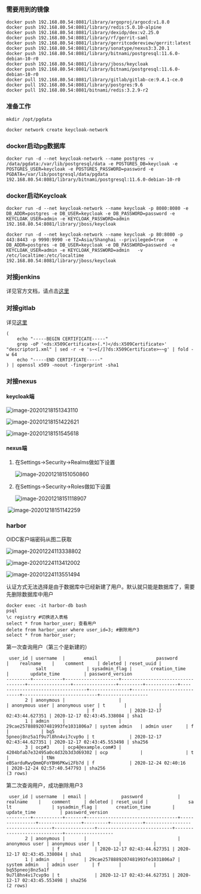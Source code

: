 

### 需要用到的镜像

```shell
docker push 192.168.80.54:8081/library/argoproj/argocd:v1.8.0
docker push 192.168.80.54:8081/library/redis:5.0.10-alpine
docker push 192.168.80.54:8081/library/dexidp/dex:v2.25.0
docker push 192.168.80.54:8081/library/rf/gerrit-saml 
docker push 192.168.80.54:8081/library/gerritcodereview/gerrit:latest
docker push 192.168.80.54:8081/library/sonatype/nexus3:3.20.1
docker push 192.168.80.54:8081/library/bitnami/postgresql:11.6.0-debian-10-r0
docker push 192.168.80.54:8081/library/jboss/keycloak
docker push 192.168.80.54:8081/library/bitnami/postgresql:11.6.0-debian-10-r0
docker pull 192.168.80.54:8081/library/gitlab/gitlab-ce:9.4.1-ce.0
docker pull 192.168.80.54:8081/library/postgres:9.6
docker pull 192.168.80.54:8081/bitnami/redis:3.2.9-r2
```

### 准备工作

```shell
mkdir /opt/pgdata
```

```shell
docker network create keycloak-network
```

### docker启动pg数据库

```shell
docker run -d --net keycloak-network --name postgres -v /data/pgdata:/var/lib/postgresql/data -e POSTGRES_DB=keycloak -e POSTGRES_USER=keycloak -e POSTGRES_PASSWORD=password -e PGDATA=/var/lib/postgresql/data/pgdata  192.168.80.54:8081/library/bitnami/postgresql:11.6.0-debian-10-r0
```

### docker启动Keycloak

```shell
docker run -d --net keycloak-network --name keycloak -p 8080:8080 -e DB_ADDR=postgres -e DB_USER=keycloak -e DB_PASSWORD=password -e KEYCLOAK_USER=admin -e KEYCLOAK_PASSWORD=admin 192.168.80.54:8081/library/jboss/keycloak
```

```shell
docker run -d --net keycloak-network --name keycloak -p 80:8080 -p 443:8443 -p 9990:9990 -e TZ=Asia/Shanghai --privileged=true   -e DB_ADDR=postgres -e DB_USER=keycloak -e DB_PASSWORD=password -e KEYCLOAK_USER=admin -e KEYCLOAK_PASSWORD=admin   -v /etc/localtime:/etc/localtime  192.168.80.54:8081/library/jboss/keycloak
```

### 对接jenkins

详见官方文档，请点击[这里](https://plugins.jenkins.io/keycloak/)

### 对接gitlab

详见[这里](https://edenmal.moe/post/2018/GitLab-Keycloak-SAML-2-0-OmniAuth-Provider/?__cf_chl_captcha_tk__=8e4294f285dd752bfc60e361d42daebf5405c098-1607397759-0-AYnddQh_TBiG911wm9YucmksaX6yIZ-35vhYHhwvMbFtPnZvJdl6mjbG1ztGi7FpCzrUJYZpzsjbjfIcitpIVnaQeiMYCqwZv55U4DuGCndOX6ey-GeLs28PcGLxnFIjRUTRCBG15NivT2pI-9eAApffPh1Ub_wj5YHKBZq97mB99eTUSAAwiravm1VAc6VIIwVu2O_BOZSz8is5fUoM0sSSm4yoeVJ4uXhlAG9f9vS7tvC6L1ADrkWrt1J6xyudMHMwld28dKjpaUdq6Wn_1aJLTNJI_G88QETskbbxze0HbmxFUJZfhIx_quci8W9tiDq9xfMl5E_MTEUA-k-sczSoiBGS0YLlA9KnuUAJHMI-jwqtuW8MeVSN9tPHo_oEqSVRhu_46ZYYxmc0YdTquz0nuqCyhkmBu9GVoqwdaDdUTHy4uf-cKuf2ytCouF0QNl8m4RZZOlDjmCni8K41N29iHMWEBZpORbxczv-JvJMqa38zXYD5JBcHmb_4OOBYpTmmFVqF4EZbmCIqzul3dn6Z3snZO5hBR4xSRF2RMarKTP5xveMMp_vmP4sBxiXyebfNeUn7R5Btq88fl3i2uPg)

```
(
    echo "-----BEGIN CERTIFICATE-----"
    grep -oP '<ds:X509Certificate>(.*)</ds:X509Certificate>' "descriptor1.xml" | sed -r -e 's~<[/]?ds:X509Certificate>~~g' | fold -w 64
    echo "-----END CERTIFICATE-----"
) | openssl x509 -noout -fingerprint -sha1
```

### 对接nexus

#### keycloak端

![image-20201218151343110](Keycloak.assets/image-20201218151343110-1608279945652.png)

![image-20201218151422621](Keycloak.assets/image-20201218151422621-1608279950250.png)

![image-20201218151545618](Keycloak.assets/image-20201218151545618-1608279955481.png)

#### nexus端

1. 在Settings->Security->Realms做如下设置

   ![image-20201218151050860](Keycloak.assets/image-20201218151050860-1608279960502.png)

2. 在Settings->Security->Roles做如下设置

   ![image-20201218151118907](Keycloak.assets/image-20201218151118907-1608279982829.png)

​      ![image-20201218151142259](Keycloak.assets/image-20201218151142259-1608279988335.png)

### harbor

OIDC客户端密码从图二获取

![image-20201224113338802](Keycloak.assets/image-20201224113338802.png)

![image-20201224113412002](Keycloak.assets/image-20201224113412002.png)

![image-20201224113551494](Keycloak.assets/image-20201224113551494.png)



认证方式无法选择是由于数据库中已经新建了用户。默认就只能是数据库了，需要先删除数据库中用户

```
docker exec -it harbor-db bash 
psql 
\c registry #切换进入表格
select * from harbor_user; 查看用户
delete from harbor_user where user_id=3; #删除用户3
select * from harbor_user;

```

第一次查询用户（第三个是新建的）

```
 user_id | username  |       email        |             password             |    realname    |    comment     | deleted | reset_uuid |    
           salt               | sysadmin_flag |       creation_time        |        update_time         | password_version 
---------+-----------+--------------------+----------------------------------+----------------+----------------+---------+------------+----
------------------------------+---------------+----------------------------+----------------------------+------------------
       2 | anonymous |                    |                                  | anonymous user | anonymous user | t       |            |    
                              | f             | 2020-12-17 02:43:44.627351 | 2020-12-17 02:43:45.338084 | sha1
       1 | admin     |                    | 29cae2578889207481993fe1031806a7 | system admin   | admin user     | f       |            | bq5
5pneoj8nz5a1f9u7l8hn4vi7cvp9o | t             | 2020-12-17 02:43:44.627351 | 2020-12-17 02:43:45.553498 | sha256
       3 | ocp#3     | ocp4@example.com#3 | 4204bfab7e32495a0c4d32b3d3d69302 | ocp            |                | t       |            | tNm
eBSarduRwyQmmQFoYBH6PKwi2Fb7d | f             | 2020-12-24 02:40:16        | 2020-12-24 02:57:40.547793 | sha256
(3 rows)
```

第二次查询用户，成功删除用户3

```
 user_id | username  | email |             password             |    realname    |    comment     | deleted | reset_uuid |               sa
lt               | sysadmin_flag |       creation_time        |        update_time         | password_version 
---------+-----------+-------+----------------------------------+----------------+----------------+---------+------------+-----------------
-----------------+---------------+----------------------------+----------------------------+------------------
       2 | anonymous |       |                                  | anonymous user | anonymous user | t       |            |                 
                 | f             | 2020-12-17 02:43:44.627351 | 2020-12-17 02:43:45.338084 | sha1
       1 | admin     |       | 29cae2578889207481993fe1031806a7 | system admin   | admin user     | f       |            | bq55pneoj8nz5a1f
9u7l8hn4vi7cvp9o | t             | 2020-12-17 02:43:44.627351 | 2020-12-17 02:43:45.553498 | sha256
(2 rows)
```